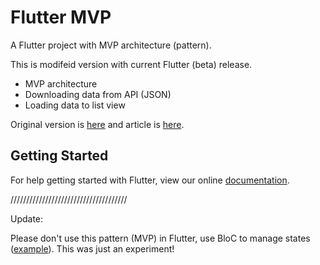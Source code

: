 # Flutter MVP

A Flutter project with MVP architecture (pattern).

This is modifeid version with current Flutter (beta) release. 

- MVP architecture
- Downloading data from API (JSON)
- Loading data to list view

Original version is [here](https://github.com/fabiomsr/Flutter-StepByStep/tree/master/step3) and article is [here](https://medium.com/@develodroid/flutter-iv-mvp-architecture-e4a979d9f47e#.aexy0nmud).

## Getting Started

For help getting started with Flutter, view our online
[documentation](https://flutter.io/).

/////////////////////////////////////

Update:

Please don't use this pattern (MVP) in Flutter, use BloC to manage states ([example](https://github.com/n1x0nj4/flutter-contacts)). This was just an experiment!
